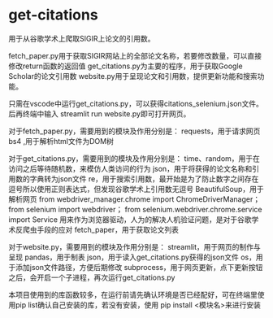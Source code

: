 # get-citations
用于从谷歌学术上爬取SIGIR上论文的引用数。

fetch_paper.py用于获取SIGIR网站上的全部论文名称，若要修改数量，可以直接修改return函数的返回值
get_citations.py为主要的程序，用于获取Google Scholar的论文引用数
website.py用于呈现论文和引用数，提供更新功能和搜索功能。


只需在vscode中运行get_citations.py，可以获得citations_selenium.json文件。
后再终端中输入   streamlit run website.py即可打开网页。

对于fetch_paper.py，需要用到的模块及作用分别是：
  requests，用于请求网页
  bs4 ,用于解析html文件为DOM树

对于get_citations.py，需要用到的模块及作用分别是：
  time、random，用于在访问之后等待随机数，来模仿人类访问的行为
  json，用于将获得的论文名称和引用数的字典转为json文件
  re，用于搜索引用数，最开始是为了防止数字之间存在逗号所以使用正则表达式，但发现谷歌学术上引用数无逗号
  BeautifulSoup，用于解析网页
  from webdriver_manager.chrome import ChromeDriverManager；from selenium import webdriver； from selenium.webdriver.chrome.service import Service 用来作为浏览器驱动，人为的解决人机验证问题，是对于谷歌学术反爬虫手段的应对
  fetch_paper，用于获取论文列表

对于website.py，需要用到的模块及作用分别是：
  streamlit，用于网页的制作与呈现
  pandas，用于制表
  json，用于读入get_citations.py获得的json文件
  os，用于添加json文件路径，方便后期修改
  subprocess，用于网页更新，点下更新按钮之后，会开启一个子进程，再次运行get_citations.py

本项目使用到的库函数较多，在运行前请先确认环境是否已经配好，可在终端里使用pip list确认自己安装的库，若没有安装，使用 pip install <模块名>来进行安装
